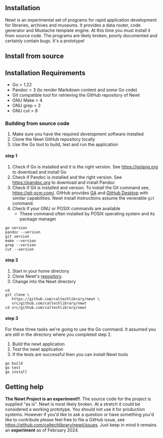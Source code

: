 
Installation
------------

Newt is an experimental set of programs for rapid application development for libraries, archives and museums. It provides a data router, code generator and Mustache template engine. At this time you must install it from source code. The programs are likely broken, poorly documented and certainly contain bugs. It's a prototype!

<!-- 
Quick install with curl
-----------------------

If you are running macOS or Linux you can install released versions of newt
with the following curl command.

~~~
curl https://caltechlibrary.github.io/newt/installer.sh
~~~
-->

Install from source
-------------------

## Installation Requirements

- Go > 1.22
- Pandoc > 3 (to render Markdown content and some Go code)
- Git compatible tool for retrieving the GitHub repository of Newt
- GNU Make > 4
- GNU grep > 3
- GNU cut  > 8

### Building from source code

1. Make sure you have the required development software installed
2. Clone the Newt GitHub repository locally
3. Use the Go tool to build, test and run the application

#### step 1

1. Check if Go is installed and it is the right version. See <https://golang.org> to download and install Go
2. Check if Pandoc is installed and the right version. See <https://pandoc.org> to download and install Pandoc
3. Check if Git is installed and version. To install the Git command see, <https://git-scm.com/>. GitHub provides [GA](https://docs.github.com/en/github-cli) and [GitHub Desktop](https://docs.github.com/en/desktop) with similar capabilities. Newt install instructions assume the venerable `git` command.
4. Check if your GNU or POSIX commands are available
   - These command often installed by POSIX operating system and its package manager

~~~shell
go version
pandoc --version
git version
make --version
grep --version
cut --version
~~~

#### step 2

1. Start in your home directory
2. Clone Newt's [repository](https://github.com/caltechlibrary/newt).
3. Change into the Newt directory

~~~shell
cd
git clone \
   https://github.com/caltechlibrary/newt \
   src/github.com/caltechlibrary/newt
cd src/github.com/caltechlibrary/newt
~~~

#### step 3

For these three tasks we're going to use the Go command. It assumed you are still in the directory where you completed step 2.

1. Build the newt application
2. Test the newt application
3. If the tests are successful then you can install Newt tools

~~~shell
go build
go test
go install
~~~

<!-- 

## Precompiled binaries

You can find prep-compiled binaries for some versions of Newt. They are available at <https://github.com/caltechlibrary/newt/releases>.

The binaries are available in a Zip archive file for download. The name uses the form `newt-<VERSION_NO>-<OS_TYPE>-<CPU_TYPE>.zip`. VERSION_NO will be a semver associated with the release (e.g. "v0.0.2"), the OS_TYPE will be either "Linux" (including Raspberry Pi OS), "Windows" and "macOS". The CPU_TYPE will vary based on how the CPU type is reported on the POSIX system (e.g. what is returned by `uname -m`) or in the case of Windows either "x86_64" for Intel CPU types or "arm64" for ARM CPU (e.g. those in selected Surface tablets or Microsoft's ARM Development Kit 2023).

- macOS example
    - `newt-v0.0.2-macOS-arm64.zip` (M1, M2 CPU) or `newt-v0.0.2-macOS-x86_64.zip` (older Intel based Macs)
- Windows example
    - `newt-v0.0.2-Windows-x86_64.zip` (for Most Windows machines)
- Linux example (including Raspberry Pi OS)
    - `newt-v0.0.2-Linux-x86_64.zip` (Linux on Intel CPUs)
    - `newt-v0.0.2-Linux-armv7l.zip` (Raspberry Pi OS, 32bit)
    - `newt-v0.0.2-Linux-aarch64.zip` (Linux on ARM 64)

-->

## Getting help

**The Newt Project is an experiment!!**. The source code for the project is supplied "as is". Newt is most likely broken. At a stretch it could be considered a working prototype. You should not use it for production systems.  However if you'd like to ask a question or have something you'd like to contribute please feel free to file a GitHub issue, see <https://github.com/caltechlibrary/newt/issues>. Just keep in mind it remains an **experiment** as of February 2024.

